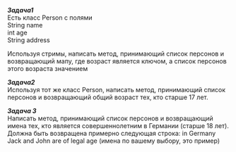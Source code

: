 ***Задача1***  
Есть класс Person  с полями  
String name  
int age  
String address  

Используя стримы, написать метод, принимающий список персонов и возвращающий мапу, где возраст является
ключом, а список персонов этого возраста значением


***Задача2***    
Используя тот же класс Person, написать метод, принимающий список персонов и 
возвращающий общий возраст тех, кто старше 17 лет.    


***Задача 3***  
Написать метод, принимающий список персонов и возвращающий имена тех, кто является совершеннолетним в Германии (старше 18 лет).
Должна быть возвращена примерно следующая строка: in Germany Jack and John are of legal age
(имена по вашему выбору, это пример)




    
    

